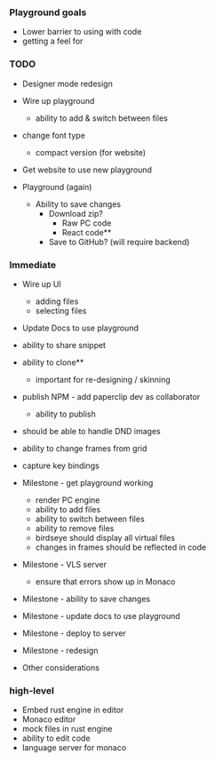 ### Playground goals

- Lower barrier to using with code
- getting a feel for 

### TODO

- Designer mode redesign
- Wire up playground
  - ability to add & switch between files

- change font type

  - compact version (for website) 
  
- Get website to use new playground

- Playground (again)
  - Ability to save changes
    - Download zip?
      - Raw PC code
      - React code**
    - Save to GitHub? (will require backend)

### Immediate


- Wire up UI
  - adding files
  - selecting files

- Update Docs to use playground
- ability to share snippet
- ability to clone**
  - important for re-designing / skinning
- publish NPM - add paperclip dev as collaborator
  - ability to publish


- should be able to handle DND images

- ability to change frames from grid
- capture key bindings


- Milestone - get playground working
  - render PC engine
  - ability to add files
  - ability to switch between files
  - ability to remove files
  - birdseye should display all virtual files
  - changes in frames should be reflected in code
- Milestone - VLS server
  - ensure that errors show up in Monaco
- Milestone - ability to save changes
- Milestone - update docs to use playground
- Milestone - deploy to server
- Milestone - redesign




- Other considerations


### high-level

- Embed rust engine in editor
- Monaco editor
- mock files in rust engine
- ability to edit code 
- language server for monaco
  